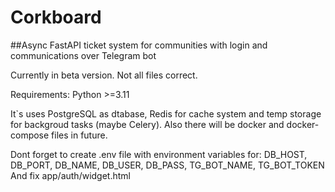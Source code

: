 # Corkboard
##Async FastAPI ticket system for communities with login and communications over Telegram bot

Currently in beta version. Not all files correct.

Requirements: Python >=3.11

It`s uses PostgreSQL as dtabase, Redis for cache system and temp storage for backgroud tasks (maybe Celery).
Also there will be docker and docker-compose files in future.

Dont forget to create .env file with environment variables for:
DB_HOST, DB_PORT, DB_NAME, DB_USER, DB_PASS, TG_BOT_NAME, TG_BOT_TOKEN
And fix app/auth/widget.html
